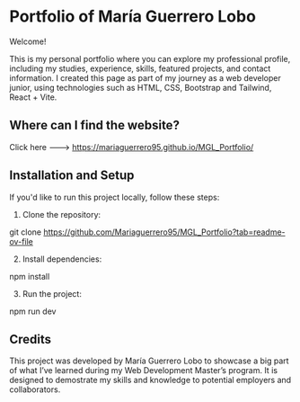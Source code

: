 # Portfolio of María Guerrero Lobo

Welcome!

This is my personal portfolio where you can explore my professional profile, including my studies, experience, skills, featured projects, and contact information. I created this page as part of my journey as a web developer junior, using technologies such as HTML, CSS, Bootstrap and Tailwind, React + Vite.

## Where can I find the website?

Click here ---> https://mariaguerrero95.github.io/MGL_Portfolio/

## Installation and Setup

If you'd like to run this project locally, follow these steps:

1. Clone the repository:

git clone https://github.com/Mariaguerrero95/MGL_Portfolio?tab=readme-ov-file

2. Install dependencies:

npm install

3. Run the project:

npm run dev

## Credits

This project was developed by María Guerrero Lobo to showcase a big part of what I’ve learned during my Web Development Master’s program. It is designed to demostrate my skills and knowledge to potential employers and collaborators.
